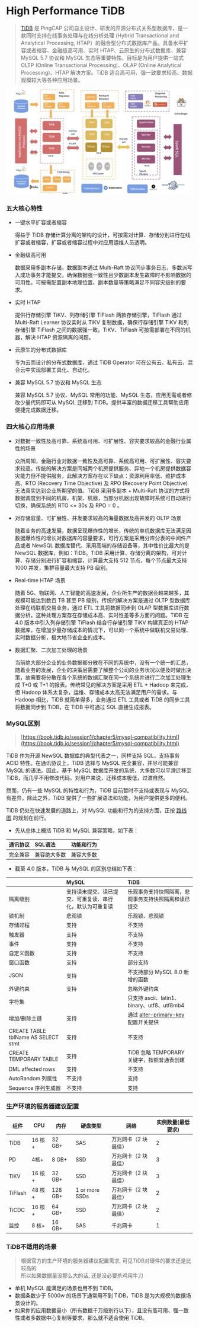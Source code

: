 
<!-- tags: pingcap -->
<!-- created: 2020-08-11 13:29 -->

# High Performance TiDB


> [TiDB](https://docs.pingcap.com/zh/tidb/stable) 是 PingCAP 公司自主设计、研发的开源分布式关系型数据库，是一款同时支持在线事务处理与在线分析处理 (Hybrid Transactional and Analytical Processing, HTAP）的融合型分布式数据库产品，具备水平扩容或者缩容、金融级高可用、实时 HTAP、云原生的分布式数据库、兼容 MySQL 5.7 协议和 MySQL 生态等重要特性。目标是为用户提供一站式 OLTP (Online Transactional Processing)、OLAP (Online Analytical Processing)、HTAP 解决方案。TiDB 适合高可用、强一致要求较高、数据规模较大等各种应用场景。

<!-- more -->

![architecture](2020.08.11-TiDB-architecture.jpg)

### 五大核心特性

- 一键水平扩容或者缩容

    得益于 TiDB 存储计算分离的架构的设计，可按需对计算、存储分别进行在线扩容或者缩容，扩容或者缩容过程中对应用运维人员透明。

- 金融级高可用

    数据采用多副本存储，数据副本通过 Multi-Raft 协议同步事务日志，多数派写入成功事务才能提交，确保数据强一致性且少数副本发生故障时不影响数据的可用性。可按需配置副本地理位置、副本数量等策略满足不同容灾级别的要求。

- 实时 HTAP

    提供行存储引擎 TiKV、列存储引擎 TiFlash 两款存储引擎，TiFlash 通过 Multi-Raft Learner 协议实时从 TiKV 复制数据，确保行存储引擎 TiKV 和列存储引擎 TiFlash 之间的数据强一致。TiKV、TiFlash 可按需部署在不同的机器，解决 HTAP 资源隔离的问题。

- 云原生的分布式数据库

    专为云而设计的分布式数据库，通过 TiDB Operator 可在公有云、私有云、混合云中实现部署工具化、自动化。

- 兼容 MySQL 5.7 协议和 MySQL 生态

    兼容 MySQL 5.7 协议、MySQL 常用的功能、MySQL 生态，应用无需或者修改少量代码即可从 MySQL 迁移到 TiDB。提供丰富的数据迁移工具帮助应用便捷完成数据迁移。

### 四大核心应用场景

- 对数据一致性及高可靠、系统高可用、可扩展性、容灾要求较高的金融行业属性的场景

    众所周知，金融行业对数据一致性及高可靠、系统高可用、可扩展性、容灾要求较高。传统的解决方案是同城两个机房提供服务、异地一个机房提供数据容灾能力但不提供服务，此解决方案存在以下缺点：资源利用率低、维护成本高、RTO (Recovery Time Objective) 及 RPO (Recovery Point Objective) 无法真实达到企业所期望的值。TiDB 采用多副本 + Multi-Raft 协议的方式将数据调度到不同的机房、机架、机器，当部分机器出现故障时系统可自动进行切换，确保系统的 RTO <= 30s 及 RPO = 0 。

- 对存储容量、可扩展性、并发要求较高的海量数据及高并发的 OLTP 场景

    随着业务的高速发展，数据呈现爆炸性的增长，传统的单机数据库无法满足因数据爆炸性的增长对数据库的容量要求，可行方案是采用分库分表的中间件产品或者 NewSQL 数据库替代、采用高端的存储设备等，其中性价比最大的是 NewSQL 数据库，例如：TiDB。TiDB 采用计算、存储分离的架构，可对计算、存储分别进行扩容和缩容，计算最大支持 512 节点，每个节点最大支持 1000 并发，集群容量最大支持 PB 级别。

- Real-time HTAP 场景

    随着 5G、物联网、人工智能的高速发展，企业所生产的数据会越来越多，其规模可能达到数百 TB 甚至 PB 级别，传统的解决方案是通过 OLTP 型数据库处理在线联机交易业务，通过 ETL 工具将数据同步到 OLAP 型数据库进行数据分析，这种处理方案存在存储成本高、实时性差等多方面的问题。TiDB 在 4.0 版本中引入列存储引擎 TiFlash 结合行存储引擎 TiKV 构建真正的 HTAP 数据库，在增加少量存储成本的情况下，可以同一个系统中做联机交易处理、实时数据分析，极大地节省企业的成本。

- 数据汇聚、二次加工处理的场景

    当前绝大部分企业的业务数据都分散在不同的系统中，没有一个统一的汇总，随着业务的发展，企业的决策层需要了解整个公司的业务状况以便及时做出决策，故需要将分散在各个系统的数据汇聚在同一个系统并进行二次加工处理生成 T+0 或 T+1 的报表。传统常见的解决方案是采用 ETL + Hadoop 来完成，但 Hadoop 体系太复杂，运维、存储成本太高无法满足用户的需求。与 Hadoop 相比，TiDB 就简单得多，业务通过 ETL 工具或者 TiDB 的同步工具将数据同步到 TiDB，在 TiDB 中可通过 SQL 直接生成报表。

### MySQL区别

> [https://book.tidb.io/session1/chapter5/mysql-compatibility.html](https://book.tidb.io/session1/chapter5/mysql-compatibility.html)

TiDB 作为开源 NewSQL 数据库的典型代表之一，同样支持 SQL，支持事务 ACID 特性。在通讯协议上，TiDB 选择与 MySQL 完全兼容，并尽可能兼容 MySQL 的语法。因此，基于 MySQL 数据库开发的系统，大多数可以平滑迁移至 TiDB，而几乎不用修改代码。对用户来说，迁移成本极低，过渡自然。

然而，仍有一些 MySQL 的特性和行为，TiDB 目前暂时不支持或表现与 MySQL 有差异。除此之外，TiDB 提供了一些扩展语法和功能，为用户提供更多的便利。

TiDB 仍处在快速发展的道路上，对 MySQL 功能和行为的支持方面，正按 [路线图](https://pingcap.com/docs-cn/stable/roadmap/) 的规划在前行。


- 先从总体上概括 TiDB 和 MySQL 兼容策略，如下表：

| 通讯协议   | SQL语法   | 功能和行为   |
|:----|:----|:----|
| 完全兼容   | 兼容绝大多数   | 兼容大多数   |

- 截至 4.0 版本，TiDB 与 MySQL 的区别总结如下表：

|    | MySQL   | TiDB   |
|:----|:----|:----|
| 隔离级别   | 支持读未提交、读已提交、可重复读、串行化，默认为可重复读   | 乐观事务支持快照隔离，悲观事务支持快照隔离和读已提交   |
| 锁机制   | 悲观锁   | 乐观锁、悲观锁   |
| 存储过程   | 支持   | 不支持   |
| 触发器   | 支持   | 不支持   |
| 事件   | 支持   | 不支持   |
| 自定义函数   | 支持   | 不支持   |
| 窗口函数   | 支持   | 部分支持   |
| JSON   | 支持   | 不支持部分 MySQL 8.0 新增的函数   |
| 外键约束   | 支持   | 忽略外键约束   |
| 字符集   |    | 只支持 ascii、latin1、binary、utf8、utf8mb4   |
| 增加/删除主键   | 支持   | 通过 [alter-primary-key](https://pingcap.com/docs-cn/dev/reference/configuration/tidb-server/configuration-file/#alter-primary-key) 配置开关提供   |
| CREATE TABLE tblName AS SELECT stmt   | 支持   | 不支持   |
| CREATE TEMPORARY TABLE   | 支持   | TiDB 忽略 TEMPORARY 关键字，按照普通表创建   |
| DML affected rows   | 支持   | 不支持   |
| AutoRandom 列属性   | 不支持   | 支持   |
| Sequence 序列生成器   | 不支持   | 支持   |

### 生产环境的服务器建议配置

| **组件** | **CPU** | **内存** | **硬盘类型** | **网络** | **实例数量(最低要求)** |
| --- | --- | --- | --- | --- | --- |
| TiDB | 16 核+ | 32 GB+ | SAS | 万兆网卡（2 块最佳） | 2 |
| PD | 4核+ | 8 GB+ | SSD | 万兆网卡（2 块最佳） | 3 |
| TiKV | 16 核+ | 32 GB+ | SSD | 万兆网卡（2 块最佳） | 3 |
| TiFlash | 48 核+ | 128 GB+ | 1 or more SSDs | 万兆网卡（2 块最佳） | 2 |
| TiCDC | 16 核+ | 64 GB+ | SSD | 万兆网卡（2 块最佳） | 2 |
| 监控 | 8 核+ | 16 GB+ | SAS | 千兆网卡 | 1 |

### TiDB不适用的场景

> 根据官方的生产环境的服务器建议配置需求, 可见TiDB对硬件的要求还是比较高的 </br>
> 所以如果数据量没那么大的话, 还是没必要杀鸡用牛刀

- 单机 MySQL 能满足的场景也用不到 TiDB。
- 数据条数少于 5000w 的场景下通常用不到 TiDB，TiDB 是为大规模的数据场景设计的。
- 如果你的应用数据量小（所有数据千万级别行以下），且没有高可用、强一致性或者多数据中心复制等要求，那么就不适合使用 TiDB。

